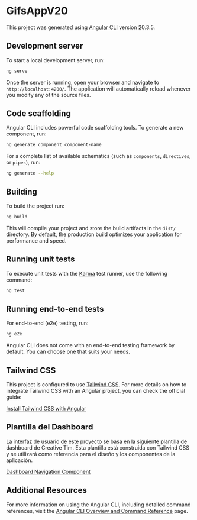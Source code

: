 # GifsAppV20

This project was generated using [Angular CLI](https://github.com/angular/angular-cli) version 20.3.5.

## Development server

To start a local development server, run:

```bash
ng serve
```

Once the server is running, open your browser and navigate to `http://localhost:4200/`. The application will automatically reload whenever you modify any of the source files.

## Code scaffolding

Angular CLI includes powerful code scaffolding tools. To generate a new component, run:

```bash
ng generate component component-name
```

For a complete list of available schematics (such as `components`, `directives`, or `pipes`), run:

```bash
ng generate --help
```

## Building

To build the project run:

```bash
ng build
```

This will compile your project and store the build artifacts in the `dist/` directory. By default, the production build optimizes your application for performance and speed.

## Running unit tests

To execute unit tests with the [Karma](https://karma-runner.github.io) test runner, use the following command:

```bash
ng test
```

## Running end-to-end tests

For end-to-end (e2e) testing, run:

```bash
ng e2e
```

Angular CLI does not come with an end-to-end testing framework by default. You can choose one that suits your needs.

## Tailwind CSS

This project is configured to use [Tailwind CSS](https://tailwindcss.com/). For more details on how to integrate Tailwind CSS with an Angular project, you can check the official guide:

[Install Tailwind CSS with Angular](https://tailwindcss.com/docs/installation/framework-guides/angular)

## Plantilla del Dashboard

La interfaz de usuario de este proyecto se basa en la siguiente plantilla de dashboard de Creative Tim. Esta plantilla está construida con Tailwind CSS y se utilizará como referencia para el diseño y los componentes de la aplicación.

[Dashboard Navigation Component](https://www.creative-tim.com/twcomponents/component/dashboard-navigation)

## Additional Resources

For more information on using the Angular CLI, including detailed command references, visit the [Angular CLI Overview and Command Reference](https://angular.dev/tools/cli) page.
